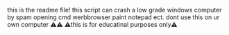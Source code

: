 this is the readme file! this script can crash a low grade windows computer by spam opening cmd werbbrowser paint notepad ect.
dont use this on ur own computer ⚠️⚠️
⚠️this is for educatinal purposes only⚠️
